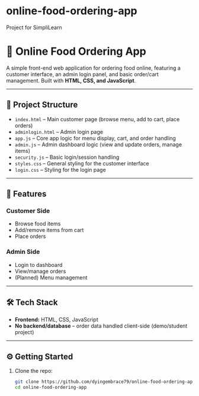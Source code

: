 # online-food-ordering-app
Project for SimpliLearn
# 🍔 Online Food Ordering App

A simple front-end web application for ordering food online, featuring a customer interface, an admin login panel, and basic order/cart management. Built with **HTML, CSS, and JavaScript**.

---

## 📂 Project Structure

- `index.html` – Main customer page (browse menu, add to cart, place orders)  
- `adminlogin.html` – Admin login page  
- `app.js` – Core app logic for menu display, cart, and order handling  
- `admin.js` – Admin dashboard logic (view and update orders, manage items)  
- `security.js` – Basic login/session handling  
- `styles.css` – General styling for the customer interface  
- `login.css` – Styling for the login page  

---

## 🚀 Features

### Customer Side
- Browse food items
- Add/remove items from cart
- Place orders

### Admin Side
- Login to dashboard
- View/manage orders
- (Planned) Menu management

---

## 🛠️ Tech Stack
- **Frontend:** HTML, CSS, JavaScript  
- **No backend/database** – order data handled client-side (demo/student project)  

---

## ⚙️ Getting Started

1. Clone the repo:
   ```bash
   git clone https://github.com/dyingembrace79/online-food-ordering-app.git
   cd online-food-ordering-app
